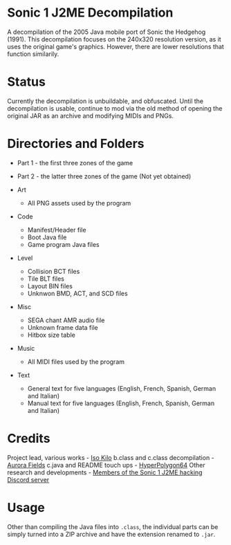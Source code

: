 # Sonic 1 J2ME Decompilation
A decompilation of the 2005 Java mobile port of Sonic the Hedgehog (1991). This decompilation focuses on the 240x320 resolution version, as it uses the original game's graphics. However, there are lower resolutions that function similarily.

# Status
Currently the decompilation is unbuildable, and obfuscated.
Until the decompilation is usable, continue to mod via the old method of opening the original JAR as an archive and modifying MIDIs and PNGs.

# Directories and Folders
* Part 1 - the first three zones of the game
* Part 2 - the latter three zones of the game (Not yet obtained)

* Art
    * All PNG assets used by the program

* Code
    * Manifest/Header file
    * Boot Java file
    * Game program Java files

* Level
    * Collision BCT files
    * Tile BLT files
    * Layout BIN files
    * Unknwon BMD, ACT, and SCD files

* Misc
    * SEGA chant AMR audio file
    * Unknown frame data file
    * Hitbox size table

* Music
    * All MIDI files used by the program

* Text
    * General text for five languages (English, French, Spanish, German and Italian)
    * Manual text for five languages (English, French, Spanish, German and Italian)

# Credits
Project lead, various works - [Iso Kilo](https://github.com/Iso-Kilo)
b.class and c.class decompilation - [Aurora Fields](https://github.com/NatsumiFox)
c.java and README touch ups - [HyperPolygon64](https://github.com/HyperPolygon64)
Other research and developments - [Members of the Sonic 1 J2ME hacking Discord server](https://discord.gg/xJJZ2QM)

# Usage
Other than compiling the Java files into `.class`, the individual parts can be simply turned into a ZIP archive and have the extension renamed to `.jar`.